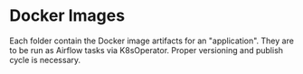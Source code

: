# Docker Images
Each folder contain the Docker image artifacts for an "application". They are to be run as Airflow tasks via K8sOperator.
Proper versioning and publish cycle is necessary.